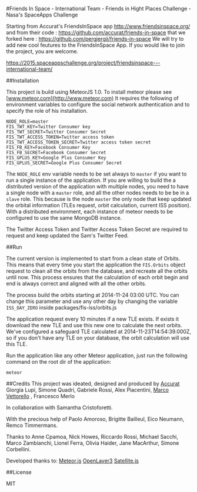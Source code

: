 #Friends In Space - International Team - Friends in Hight Places Challenge - Nasa's SpaceApps Challenge

Starting from Accurat's FriendsInSpace app http://www.friendsinspace.org/ and from their code : https://github.com/accurat/friends-in-space that we forked here : https://github.com/pergjergji/friends-in-space We will try to add new cool feutures to the FriendsInSpace App. If you would like to join the project, you are welcome. 

https://2015.spaceappschallenge.org/project/friendsinspace---international-team/



##Installation

This project is build using MeteorJS 1.0. To install meteor please see [www.meteor.com](http://www.meteor.com)
It requires the following of environment variables to configure the social network authentication and to specify the role of his installation.


    NODE_ROLE=master
    FIS_TWT_KEY=Twitter Consumer key
    FIS_TWT_SECRET=Twitter Consumer Secret
    FIS_TWT_ACCESS_TOKEN=Twitter access token
    FIS_TWT_ACCESS_TOKEN_SECRET=Twitter access token secret
    FIS_FB_KEY=Facebook Consumer Key
    FIS_FB_SECRET=Facebook Consumer Secret
    FIS_GPLUS_KEY=Google Plus Consumer Key
    FIS_GPLUS_SECRET=Google Plus Consumer Secret

The ``NODE_ROLE`` env variable needs to be set always to ``master`` if you want to run a single instance of the application.
If you are willing to build the a distributed version of the application with multiple nodes, you need to have a single node
with a ``master`` role, and all the other nodes needs to be be in a ``slave`` role.
This because is the node ``master`` the only node that keep updated the orbital information (TLEs request, orbit calculation, current ISS position).
With a distributed environment, each instance of meteor needs to be configured to use the same MongoDB instance.

The Twitter Access Token and Twitter Access Token Secret are required to request and keep updated the Sam's Twitter Feed.

##Run

The current version is implemented to start from a clean state of Orbits. This means that every time you start the application
the ``FIS.Orbits`` object request to clean all the orbits from the database, and recreate all the orbits until now.
This process ensures that the calculation of each orbit begin and end is always correct and aligned with all the other orbits.

The process build the orbits starting at 2014-11-24 03:00 UTC. You can change this parameter and use any other day by changing the variable
``ISS_DAY_ZERO`` inside packages/fis-iss/orbits.js

The application request every 10 minutes if a new TLE exists. If exists it download the new TLE and use this new one to calculate the next orbits.
We've configured a safeguard TLE calculated at 2014-11-23T14:54:39.000Z, so if you don't have any TLE on your database, the orbit calculation will use this TLE.



Run the application like any other Meteor application, just run the following command on the root dir of the application:

    meteor


##Credits
This project was ideated, designed and produced by [Accurat](http://www.accurat.it)
Giorgia Lupi, Simone Quadri, Gabriele Rossi, Alex Piacentini, [Marco Vettorello](https://github.com/markov02) , Francesco Merlo



In collaboration with Samantha Cristoforetti.

With the precious help of Paolo Amoroso, Brigitte Bailleul, Eico Neumann, Remco Timmermans.

Thanks to Anne Cpamoa, Nick Howes, Riccardo Rossi, Michael Sacchi, Marco Zambianchi, Lionel Ferra, Olivia Haider, Jane MacArthur, Simone Corbellini.<br/>

Developed thanks to: [Meteor.js](https://www.meteor.com) [OpenLayer3](http://openlayers.org/) [Satellite.js](https://github.com/shashwatak/satellite-js)


##License

MIT
